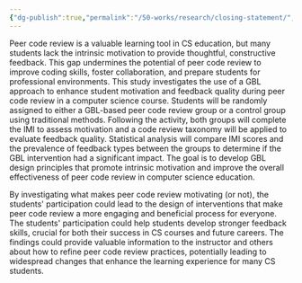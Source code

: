 ```yaml
---
{"dg-publish":true,"permalink":"/50-works/research/closing-statement/","title":"Closing Statement","noteIcon":"1","created":"May 13, 2024 15:04","updated":"Sep 12, 2024 23:24"}
---
```



Peer code review is a valuable learning tool in CS education, but many students lack the intrinsic motivation to provide thoughtful, constructive feedback. This gap undermines the potential of peer code review to improve coding skills, foster collaboration, and prepare students for professional environments. This study investigates the use of a GBL approach to enhance student motivation and feedback quality during peer code review in a computer science course. Students will be randomly assigned to either a GBL-based peer code review group or a control group using traditional methods. Following the activity, both groups will complete the IMI to assess motivation and a code review taxonomy will be applied to evaluate feedback quality. Statistical analysis will compare IMI scores and the prevalence of feedback types between the groups to determine if the GBL intervention had a significant impact. The goal is to develop GBL design principles that promote intrinsic motivation and improve the overall effectiveness of peer code review in computer science education.

By investigating what makes peer code review motivating (or not), the students' participation could lead to the design of interventions that make peer code review a more engaging and beneficial process for everyone. The students' participation could help students develop stronger feedback skills, crucial for both their success in CS courses and future careers. The findings could provide valuable information to the instructor and others about how to refine peer code review practices, potentially leading to widespread changes that enhance the learning experience for many CS students.
